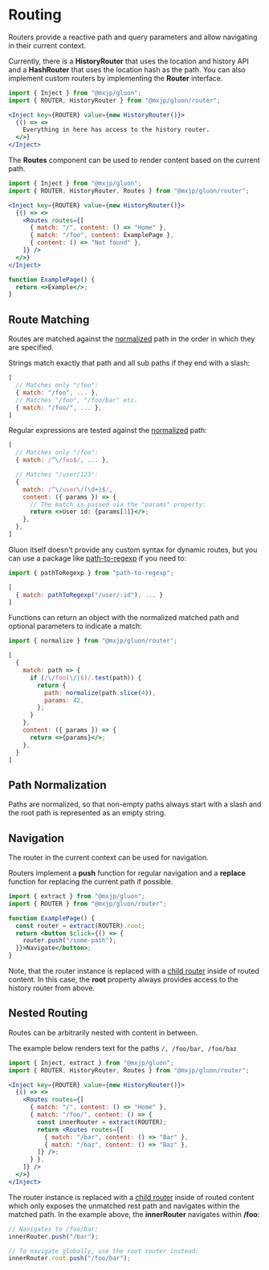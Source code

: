 # Routing
Routers provide a reactive path and query parameters and allow navigating in their current context.

Currently, there is a **HistoryRouter** that uses the location and history API and a **HashRouter** that uses the location hash as the path. You can also implement custom routers by implementing the **Router** interface.
```jsx
import { Inject } from "@mxjp/gluon";
import { ROUTER, HistoryRouter } from "@mxjp/gluon/router";

<Inject key={ROUTER} value={new HistoryRouter()}>
  {() => <>
    Everything in here has access to the history router.
  </>}
</Inject>
```

The **Routes** component can be used to render content based on the current path.
```jsx
import { Inject } from "@mxjp/gluon";
import { ROUTER, HistoryRouter, Routes } from "@mxjp/gluon/router";

<Inject key={ROUTER} value={new HistoryRouter()}>
  {() => <>
    <Routes routes={[
      { match: "/", content: () => "Home" },
      { match: "/foo", content: ExamplePage },
      { content: () => "Not found" },
    ]} />
  </>}
</Inject>

function ExamplePage() {
  return <>Example</>;
}
```

## Route Matching
Routes are matched against the [normalized](#path-normalization) path in the order in which they are specified.

Strings match exactly that path and all sub paths if they end with a slash:
```jsx
[
  // Matches only "/foo":
  { match: "/foo", ... },
  // Matches "/foo", "/foo/bar" etc.
  { match: "/foo/", ... },
]
```

Regular expressions are tested against the [normalized](#path-normalization) path:
```jsx
[
  // Matches only "/foo":
  { match: /^\/foo$/, ... },

  // Matches "/user/123":
  {
    match: /^\/user\/(\d+)$/,
    content: ({ params }) => {
      // The match is passed via the "params" property:
      return <>User id: {params[1]}</>;
    },
  },
]
```
Gluon itself doesn't provide any custom syntax for dynamic routes, but you can use a package like [path-to-regexp](https://www.npmjs.com/package/path-to-regexp) if you need to:
```jsx
import { pathToRegexp } from "path-to-regexp";

[
  { match: pathToRegexp("/user/:id"), ... }
]
```

Functions can return an object with the normalized matched path and optional parameters to indicate a match:
```jsx
import { normalize } from "@mxjp/gluon/router";

[
  {
    match: path => {
      if (/\/foo(\/|$)/.test(path)) {
        return {
          path: normalize(path.slice(4)),
          params: 42,
        };
      }
    },
    content: ({ params }) => {
      return <>{params}</>;
    },
  }
]
```

## Path Normalization
Paths are normalized, so that non-empty paths always start with a slash and the root path is represented as an empty string.

## Navigation
The router in the current context can be used for navigation.

Routers implement a **push** function for regular navigation and a **replace** function for replacing the current path if possible.
```jsx
import { extract } from "@mxjp/gluon";
import { ROUTER } from "@mxjp/gluon/router";

function ExamplePage() {
  const router = extract(ROUTER).root;
  return <button $click={() => {
    router.push("/some-path");
  }}>Navigate</button>;
}
```
Note, that the router instance is replaced with a [child router](#nested-routing) inside of routed content. In this case, the **root** property always provides access to the history router from above.

## Nested Routing
Routes can be arbitrarily nested with content in between.

The example below renders text for the paths `/, /foo/bar, /foo/baz`
```jsx
import { Inject, extract } from "@mxjp/gluon";
import { ROUTER, HistoryRouter, Routes } from "@mxjp/gluon/router";

<Inject key={ROUTER} value={new HistoryRouter()}>
  {() => <>
    <Routes routes={[
      { match: "/", content: () => "Home" },
      { match: "/foo/", content: () => {
        const innerRouter = extract(ROUTER);
        return <Routes routes={[
          { match: "/bar", content: () => "Bar" },
          { match: "/baz", content: () => "Baz" },
        ]} />;
      } },
    ]} />
  </>}
</Inject>
```
The router instance is replaced with a [child router](#nested-routing) inside of routed content which only exposes the unmatched rest path and navigates within the matched path. In the example above, the **innerRouter** navigates within **/foo**:
```jsx
// Navigates to /foo/bar:
innerRouter.push("/bar");

// To navigate globally, use the root router instead:
innerRouter.root.push("/foo/bar");
```

